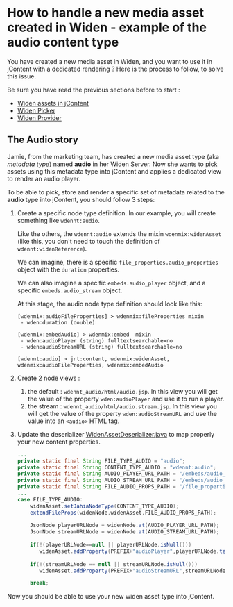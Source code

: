 # How to handle a new media asset created in Widen - example of the audio content type
You have created a new media asset in Widen, and you want to use it in jContent with a dedicated rendering ?
Here is the process to follow, to solve this issue.

Be sure you have read the previous sections before to start :
* [Widen assets in jContent][contentDefinition.md]
* [Widen Picker][picker.md]
* [Widen Provider][provider.md]


## The Audio story
Jamie, from the marketing team, has created a new media asset type (aka *metadata type*) named **audio** in her Widen Server.
Now she wants to pick assets using this metadata type into jContent and applies a dedicated view to render an audio player.

To be able to pick, store and render a specific set of metadata related to the **audio** type into jContent, 
you should follow 3 steps:

1. Create a specific node type definition. In our example, you will create something like `wdennt:audio`.

    Like the others, the `wdennt:audio` extends the mixin `wdenmix:widenAsset`
    (like this, you don't need to touch the definition of `wdennt:widenReference`).
    
    We can imagine, there is a specific `file_properties.audio_properties` object with the `duration` properties.
    
    We can also imagine a specific `embeds.audio_player` object, and a specific `embeds.audio_stream` object.

    At this stage, the audio node type definition should look like this:
    ```cnd
    [wdenmix:audioFileProperties] > wdenmix:fileProperties mixin
     - wden:duration (double)
   
    [wdenmix:embedAudio] > wdenmix:embed  mixin
     - wden:audioPlayer (string) fulltextsearchable=no
     - wden:audioStreamURL (string) fulltextsearchable=no
    
    [wdennt:audio] > jnt:content, wdenmix:widenAsset, wdenmix:audioFileProperties, wdenmix:embedAudio
    ```
2. Create 2 node views :
    1. the default : `wdennt_audio/html/audio.jsp`. In this view you will get the value of the property `wden:audioPlayer` 
    and use it to run a player.
    2. the stream : `wdennt_audio/html/audio.stream.jsp`. In this view you will get the value of the property `wden:audioStreamURL`
    and use the value into an `<audio>` HTML tag.
    
3. Update the deserializer [WidenAssetDeserializer.java] to map properly your new content properties.

    ```java
    ...
    private static final String FILE_TYPE_AUDIO = "audio";
    private static final String CONTENT_TYPE_AUDIO = "wdennt:audio";
    private static final String AUDIO_PLAYER_URL_PATH = "/embeds/audio_player/url";
    private static final String AUDIO_STREAM_URL_PATH = "/embeds/audio_stream/url";
    private static final String FILE_AUDIO_PROPS_PATH = "/file_properties/audio_properties";
    ...
    case FILE_TYPE_AUDIO:
        widenAsset.setJahiaNodeType(CONTENT_TYPE_AUDIO);
        extendFileProps(widenNode,widenAsset,FILE_AUDIO_PROPS_PATH);
        
        JsonNode playerURLNode = widenNode.at(AUDIO_PLAYER_URL_PATH);
        JsonNode streamURLNode = widenNode.at(AUDIO_STREAM_URL_PATH);
        
        if(!(playerURLNode==null || playerURLNode.isNull()))
           widenAsset.addProperty(PREFIX+"audioPlayer",playerURLNode.textValue());
        
        if(!(streamURLNode == null || streamURLNode.isNull()))
           widenAsset.addProperty(PREFIX+"audioStreamURL",streamURLNode.textValue());
   
        break;
    ```
Now you should be able to use your new widen asset type into jContent.

[WidenAssetDeserializer.java]: ../../src/main/java/org/jahia/se/modules/widenprovider/model/WidenAssetDeserializer.java

[contentDefinition.md]: ./contentDefinition.md
[picker.md]: ./picker.md
[provider.md]: ./provider.md